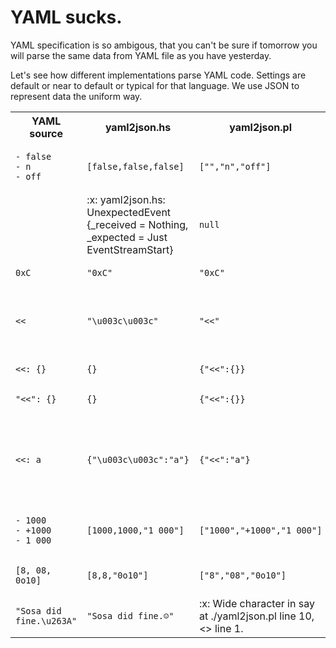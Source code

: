 # YAML sucks.

YAML specification is so ambigous,
that you can't be sure if tomorrow you will parse the same data from YAML file
as you have yesterday.

Let's see how different implementations parse YAML code.
Settings are default or near to default or typical for that language.
We use JSON to represent data the uniform way.
<table>
<tr>
<th>YAML source</th>
<th>yaml2json.hs</th>
<th>yaml2json.pl</th>
<th>yaml2json.py</th>
<th>yaml2json.rb</th>
</tr>
<tr>
<td>
<pre><code>- false
- n
- off
</code></pre>
</td><td>
<pre><code>[false,false,false]
</code></pre>
</td><td>
<pre><code>["","n","off"]
</code></pre>
</td><td>
<pre><code>[false, "n", false]
</code></pre>
</td><td>
<pre><code>[false,"n",false]
</code></pre>
</td>
</tr>
<tr>
<td>
<pre><code></code></pre>
</td><td>
:x:
yaml2json.hs: UnexpectedEvent {_received = Nothing, _expected = Just EventStreamStart}
</td><td>
<pre><code>null
</code></pre>
</td><td>
<pre><code>null
</code></pre>
</td><td>
<pre><code>false
</code></pre>
</td>
</tr>
<tr>
<td>
<pre><code>0xC
</code></pre>
</td><td>
<pre><code>"0xC"
</code></pre>
</td><td>
<pre><code>"0xC"
</code></pre>
</td><td>
<pre><code>12
</code></pre>
</td><td>
<pre><code>12
</code></pre>
</td>
</tr>
<tr>
<td>
<pre><code><<
</code></pre>
</td><td>
<pre><code>"\u003c\u003c"
</code></pre>
</td><td>
<pre><code>"<<"
</code></pre>
</td><td>
:x:
ConstructorError: could not determine a constructor for the tag 'tag:yaml.org,2002:merge'
  in "<stdin>", line 1, column 1
</td><td>
<pre><code>"<<"
</code></pre>
</td>
</tr>
<tr>
<td>
<pre><code><<: {}
</code></pre>
</td><td>
<pre><code>{}
</code></pre>
</td><td>
<pre><code>{"<<":{}}
</code></pre>
</td><td>
<pre><code>{}
</code></pre>
</td><td>
<pre><code>{"<<":{}}
</code></pre>
</td>
</tr>
<tr>
<td>
<pre><code>"<<": {}
</code></pre>
</td><td>
<pre><code>{}
</code></pre>
</td><td>
<pre><code>{"<<":{}}
</code></pre>
</td><td>
<pre><code>{"<<": {}}
</code></pre>
</td><td>
<pre><code>{"<<":{}}
</code></pre>
</td>
</tr>
<tr>
<td>
<pre><code><<: a
</code></pre>
</td><td>
<pre><code>{"\u003c\u003c":"a"}
</code></pre>
</td><td>
<pre><code>{"<<":"a"}
</code></pre>
</td><td>
:x:
ConstructorError: while constructing a mapping
  in "<stdin>", line 1, column 1
expected a mapping or list of mappings for merging, but found scalar
  in "<stdin>", line 1, column 5
</td><td>
<pre><code>{"<<":"a"}
</code></pre>
</td>
</tr>
<tr>
<td>
<pre><code>- 1000
- +1000
- 1_000
</code></pre>
</td><td>
<pre><code>[1000,1000,"1_000"]
</code></pre>
</td><td>
<pre><code>["1000","+1000","1_000"]
</code></pre>
</td><td>
<pre><code>[1000, 1000, 1000]
</code></pre>
</td><td>
<pre><code>[1000,1000,1000]
</code></pre>
</td>
</tr>
<tr>
<td>
<pre><code>[8, 08, 0o10]
</code></pre>
</td><td>
<pre><code>[8,8,"0o10"]
</code></pre>
</td><td>
<pre><code>["8","08","0o10"]
</code></pre>
</td><td>
<pre><code>[8, "08", "0o10"]
</code></pre>
</td><td>
<pre><code>[8,"08","0o10"]
</code></pre>
</td>
</tr>
<tr>
<td>
<pre><code>"Sosa did fine.\u263A"
</code></pre>
</td><td>
<pre><code>"Sosa did fine.☺"
</code></pre>
</td><td>
:x:
Wide character in say at ./yaml2json.pl line 10, <> line 1.
</td><td>
<pre><code>"Sosa did fine.\u263a"
</code></pre>
</td><td>
<pre><code>"Sosa did fine.☺"
</code></pre>
</td>
</tr>
</table>
